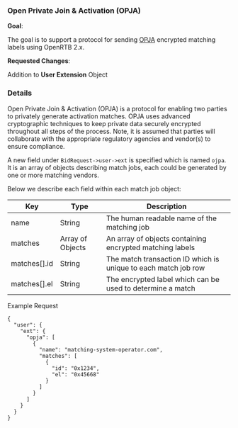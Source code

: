 ### Open Private Join & Activation (OPJA)

**Goal**:

The goal is to support a protocol for sending [OPJA](https://iabtechlab.com/blog/wp-content/uploads/2023/06/Open-Private-Join-Activation_Version_1.011.pdf) encrypted matching labels using OpenRTB 2.x.

**Requested Changes**:

Addition to **User Extension** Object

### Details

Open Private Join & Activation (OPJA) is a protocol for enabling two parties to privately generate activation matches.
OPJA uses advanced cryptographic techniques to keep private data securely encrypted throughout all steps of the process.
Note, it is assumed that parties will collaborate with the appropriate regulatory agencies and vendor(s) to ensure compliance.

A new field under `BidRequest->user->ext` is specified which is named `ojpa`. 
It is an array of objects describing match jobs, each could be generated by one or more matching vendors.

Below we describe each field within each match job object:

| Key                 | Type             | Description                                 |
| ------------------- | ---------------- | ------------------------------------------- |
| name                | String           | The human readable name of the matching job |
| matches             | Array of Objects | An array of objects containing encrypted matching labels |
| matches[].id        | String           | The match transaction ID which is unique to each match job row |
| matches[].el        | String           | The encrypted label which can be used to determine a match |

Example Request

```
{
  "user": {
    "ext": {
      "opja": [
        {
          "name": "matching-system-operator.com",
          "matches": [
            {
              "id": "0x1234",
              "el": "0x45668"
            }
          ]
        }
      ]
    }
  }
}
```

